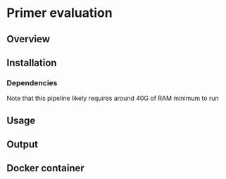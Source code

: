 # Primer evaluation

## Overview



## Installation

### Dependencies

Note that this pipeline likely requires around 40G of RAM minimum to run

## Usage



## Output



## Docker container